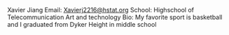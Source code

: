 Xavier Jiang
Email: Xavierj2216@hstat.org
School: Highschool of Telecommunication Art and technology
Bio: My favorite sport is basketball and I graduated from Dyker Height in middle school